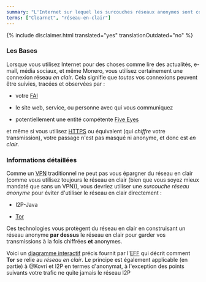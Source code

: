 ```yaml
---
summary: "L'Internet sur lequel les surcouches réseaux anonymes sont construites"
terms: ["Clearnet", "réseau-en-clair"]
---
```


{% include disclaimer.html translated="yes" translationOutdated="no" %}

### Les Bases

Lorsque vous utilisez Internet pour des choses comme lire des actualités,
e-mail, média sociaux, et même Monero, vous utilisez certainement une
connexion réseau *en clair*. Cela signifie que *toutes* vos connexions
peuvent être suivies, tracées et observées par :

- votre
[FAI](https://fr.wikipedia.org/wiki/Fournisseur_d%27acc%C3%A8s_%C3%A0_Internet)

- le site web, service, ou personne avec qui vous communiquez

- potentiellement une entité compétente [Five
Eyes](https://fr.wikipedia.org/wiki/Five_Eyes)

et même si vous utilisez
[HTTPS](https://fr.wikipedia.org/wiki/HyperText_Transfer_Protocol_Secure) ou
équivalent (qui *chiffre* votre transmission), votre passage n'est pas
masqué ni anonyme, et donc est *en clair*.

### Informations détaillées

Comme un [VPN](https://fr.wikipedia.org/wiki/R%C3%A9seau_priv%C3%A9_virtuel)
traditionnel ne peut pas vous épargner du réseau en clair (comme vous
utilisez toujours le réseau en clair (bien que vous soyez mieux mandaté que
sans un VPN)), vous devriez utiliser une *surcouche réseau anonyme* pour
éviter d'utiliser le réseau en clair directement :

- I2P-Java

- [Tor](https://torproject.org/)

Ces technologies vous protègent du réseau en clair en construisant un réseau
anonyme **par dessus** le réseau en clair pour garder vos transmissions à la
fois chiffrées **et** anonymes.

Voici un [diagramme interactif](https://www.eff.org/pages/tor-and-https)
précis fournit par l'[EFF](https://www.eff.org/) qui décrit comment **Tor**
se relie au *réseau en clair*. Le principe est également applicable (en
partie) à @Kovri et I2P en termes d'anonymat, à l'exception des points
suivants votre trafic ne quite jamais le réseau I2P
